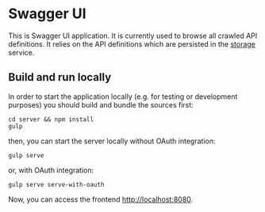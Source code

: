# Swagger UI

This is Swagger UI application. It is currently used to browse all crawled API definitions.
It relies on the API definitions which are persisted in the [storage](../storage) service.


## Build and run locally

In order to start the application locally (e.g. for testing or development purposes) you should build and bundle the sources first:

```
cd server && npm install
gulp
```

then, you can start the server locally without OAuth integration:


```
gulp serve
```

or, with OAuth integration:

```
gulp serve serve-with-oauth
```

Now, you can access the frontend <http://localhost:8080>.
